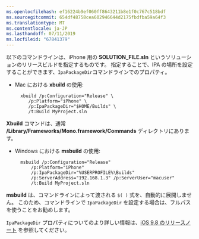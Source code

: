```yaml
---
ms.openlocfilehash: ef16224b9ef060ff8643211b8e1f0c767c518bdf
ms.sourcegitcommit: 654df48758cea602946644d2175fbdfba59a64f3
ms.translationtype: MT
ms.contentlocale: ja-JP
ms.lasthandoff: 07/11/2019
ms.locfileid: "67841379"
---
```


以下のコマンドラインは、iPhone 用の **SOLUTION_FILE.sln** というソリューションのリリースビルドを指定するものです。 指定することで、IPA の場所を設定することができます、`IpaPackageDir`コマンドラインでのプロパティ。

- Mac における **xbuild** の使用:

        xbuild /p:Configuration="Release" \ 
           /p:Platform="iPhone" \ 
           /p:IpaPackageDir="$HOME/Builds" \
           /t:Build MyProject.sln

**Xbuild** コマンドは、通常 **/Library/Frameworks/Mono.framework/Commands** ディレクトリにあります。

- Windows における **msbuild** の使用:

        msbuild /p:Configuration="Release" 
            /p:Platform="iPhone" 
            /p:IpaPackageDir="%USERPROFILE%\Builds" 
            /p:ServerAddress="192.168.1.3" /p:ServerUser="macuser"  
            /t:Build MyProject.sln


**msbuild** は、コマンドラインによって渡される `$( )` 式を、自動的に展開しません。 このため、コマンドラインで `IpaPackageDir` を設定する場合は、フルパスを使うことをお勧めします。


`IpaPackageDir` プロパティについてのより詳しい情報は、[iOS 9.8 のリリースノート](https://developer.xamarin.com/releases/ios/xamarin.ios_9/xamarin.ios_9.8/#New_MSBuild_property_IpaPackageDir_to_customize_.ipa_output_location) を参照してください。
